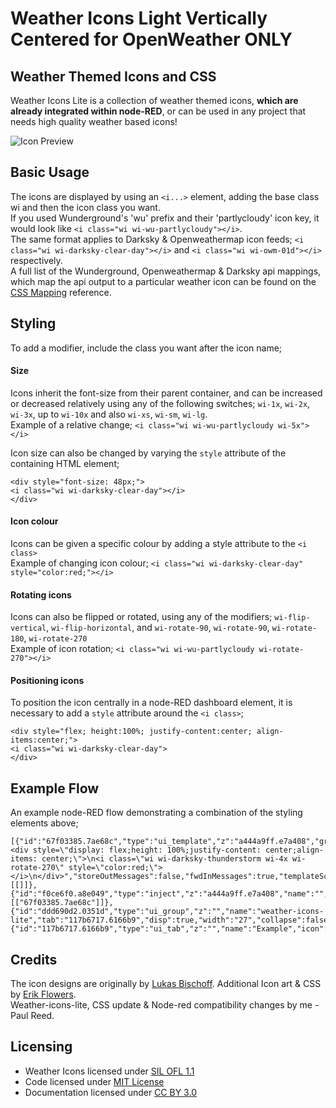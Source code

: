 # Weather Icons Light Vertically Centered for OpenWeather ONLY

## Weather Themed Icons and CSS

Weather Icons Lite is a collection of weather themed icons, **which are already integrated within node-RED**, or can be used in any project that needs high quality weather based icons!

![Icon Preview](images/example.PNG)

## Basic Usage

The icons are displayed by using an `<i...>` element, adding the base class wi and then the icon class you want.  
If you used Wunderground's 'wu' prefix and their 'partlycloudy' icon key, it would look like `<i class="wi wi-wu-partlycloudy"></i>`.  
The same format applies to Darksky & Openweathermap icon feeds; `<i class="wi wi-darksky-clear-day"></i>` and `<i class="wi wi-owm-01d"></i>` respectively.  
A full list of the Wunderground, Openweathermap & Darksky api mappings, which map the api output to a particular weather icon can be found on the [CSS Mapping](css_mappings.md) reference.

## Styling

To add a modifier, include the class you want after the icon name;

#### Size

Icons inherit the font-size from their parent container, and can be increased or decreased relatively using any of the following switches; `wi-1x`, `wi-2x`, `wi-3x`, up to `wi-10x` and also `wi-xs`, `wi-sm`, `wi-lg`.  
Example of a relative change; `<i class="wi wi-wu-partlycloudy wi-5x"></i>`

Icon size can also be changed by varying the `style` attribute of the containing HTML element;

```
<div style="font-size: 48px;">
<i class="wi wi-darksky-clear-day"></i>
</div>
```

#### Icon colour

Icons can be given a specific colour by adding a style attribute to the `<i class>`  
Example of changing icon colour; `<i class="wi wi-darksky-clear-day" style="color:red;"></i>`

#### Rotating icons

Icons can also be flipped or rotated, using any of the modifiers; `wi-flip-vertical`, `wi-flip-horizontal`, and `wi-rotate-90`, `wi-rotate-90`, `wi-rotate-180`, `wi-rotate-270`  
Example of icon rotation; `<i class="wi wi-wu-partlycloudy wi-rotate-270"></i>`

#### Positioning icons

To position the icon centrally in a node-RED dashboard element, it is necessary to add a `style` attribute around the `<i class>`;

```
<div style="flex; height:100%; justify-content:center; align-items:center;">
<i class="wi wi-darksky-clear-day">
</div>
```

## Example Flow

An example node-RED flow demonstrating a combination of the styling elements above;

```
[{"id":"67f03385.7ae68c","type":"ui_template","z":"a444a9ff.e7a408","group":"ddd690d2.0351d","name":"ui_template","order":2,"width":"5","height":"5","format":"<div style=\"display: flex;height: 100%;justify-content: center;align-items: center;\">\n<i class=\"wi wi-darksky-thunderstorm wi-4x wi-rotate-270\" style=\"color:red;\"></i>\n</div>","storeOutMessages":false,"fwdInMessages":true,"templateScope":"local","x":600,"y":1980,"wires":[[]]},{"id":"f0ce6f0.a8e049","type":"inject","z":"a444a9ff.e7a408","name":"","topic":"","payload":"","payloadType":"str","repeat":"5","crontab":"","once":true,"onceDelay":0.1,"x":440,"y":1980,"wires":[["67f03385.7ae68c"]]},{"id":"ddd690d2.0351d","type":"ui_group","z":"","name":"weather-icons-lite","tab":"117b6717.6166b9","disp":true,"width":"27","collapse":false},{"id":"117b6717.6166b9","type":"ui_tab","z":"","name":"Example","icon":"dashboard","order":7,"disabled":false,"hidden":false}]
```

## Credits

The icon designs are originally by [Lukas Bischoff](http://www.twitter.com/artill). Additional Icon art & CSS by [Erik Flowers](http://www.helloerik.com).  
Weather-icons-lite, CSS update & Node-red compatibility changes by me - Paul Reed.

## Licensing

* Weather Icons licensed under [SIL OFL 1.1](http://scripts.sil.org/OFL)
* Code licensed under [MIT License](http://opensource.org/licenses/mit-license.html)
* Documentation licensed under [CC BY 3.0](http://creativecommons.org/licenses/by/3.0)
